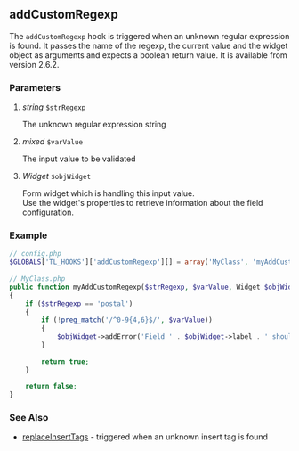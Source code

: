 addCustomRegexp
---------------

The ```addCustomRegexp``` hook is triggered when an unknown regular expression is found. It passes the name of the regexp, the current value and the widget object as arguments and expects a boolean return value. It is available from version 2.6.2.


### Parameters ###

1. *string* ```$strRegexp```

	The unknown regular expression string

2. *mixed* ```$varValue```

	The input value to be validated

3. *Widget* ```$objWidget```

	Form widget which is handling this input value.  
	Use the widget's properties to retrieve information about the field configuration.


### Example ###

```php
// config.php
$GLOBALS['TL_HOOKS']['addCustomRegexp'][] = array('MyClass', 'myAddCustomRegexp');
 
// MyClass.php
public function myAddCustomRegexp($strRegexp, $varValue, Widget $objWidget)
{
    if ($strRegexp == 'postal')
    {
        if (!preg_match('/^0-9{4,6}$/', $varValue))
        {
            $objWidget->addError('Field ' . $objWidget->label . ' should be a postal code.');
        }
 
        return true;
    }
 
    return false;
}
``` 


### See Also ###

- [replaceInsertTags](replaceInsertTags.md) - triggered when an unknown insert tag is found